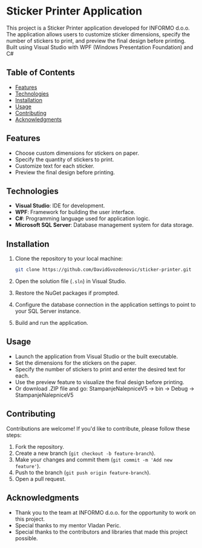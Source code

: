 # Sticker Printer Application

This project is a Sticker Printer application developed for INFORMO d.o.o. The application allows users to customize sticker dimensions, specify the number of stickers to print, and preview the final design before printing. Built using Visual Studio with WPF (Windows Presentation Foundation) and C#

## Table of Contents

- [Features](#features)
- [Technologies](#technologies)
- [Installation](#installation)
- [Usage](#usage)
- [Contributing](#contributing)
- [Acknowledgments](#acknowledgments)

## Features

- Choose custom dimensions for stickers on paper.
- Specify the quantity of stickers to print.
- Customize text for each sticker.
- Preview the final design before printing.

## Technologies

- **Visual Studio**: IDE for development.
- **WPF**: Framework for building the user interface.
- **C#**: Programming language used for application logic.
- **Microsoft SQL Server**: Database management system for data storage.

## Installation

1. Clone the repository to your local machine:
   ```bash
   git clone https://github.com/DavidGvozdenovic/sticker-printer.git
   ```

2. Open the solution file (`.sln`) in Visual Studio.

3. Restore the NuGet packages if prompted.

4. Configure the database connection in the application settings to point to your SQL Server instance.

5. Build and run the application.

## Usage

- Launch the application from Visual Studio or the built executable.
- Set the dimensions for the stickers on the paper.
- Specify the number of stickers to print and enter the desired text for each.
- Use the preview feature to visualize the final design before printing.
- Or download .ZIP file and go: StampanjeNalepniceV5 -> bin -> Debug -> StampanjeNalepniceV5

## Contributing

Contributions are welcome! If you'd like to contribute, please follow these steps:

1. Fork the repository.
2. Create a new branch (`git checkout -b feature-branch`).
3. Make your changes and commit them (`git commit -m 'Add new feature'`).
4. Push to the branch (`git push origin feature-branch`).
5. Open a pull request.


## Acknowledgments

- Thank you to the team at INFORMO d.o.o. for the opportunity to work on this project.
- Special thanks to my mentor Vladan Peric.
- Special thanks to the contributors and libraries that made this project possible.
